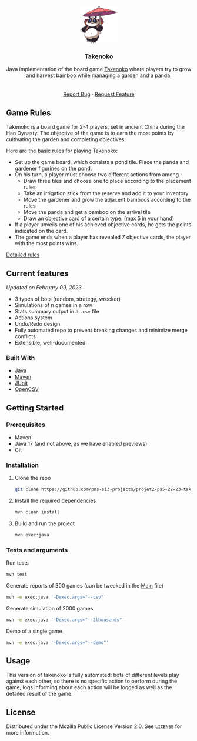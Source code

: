 <!-- PROJECT SHIELDS -->
<!--
*** I'm using markdown "reference style" links for readability.
*** Reference links are enclosed in brackets [ ] instead of parentheses ( ).
*** See the bottom of this document for the declaration of the reference variables
*** for contributors-url, forks-url, etc. This is an optional, concise syntax you may use.
*** https://www.markdownguide.org/basic-syntax/#reference-style-links
[//]: # ([![Contributors][contributors-shield]][contributors-url])
[//]: # ([![Forks][forks-shield]][forks-url])
[//]: # ([![Stargazers][stars-shield]][stars-url])
[//]: # ([![Issues][issues-shield]][issues-url])
[//]: # ([![MIT License][license-shield]][license-url])
[//]: # ([![LinkedIn][linkedin-shield]][linkedin-url]-->

<!-- PROJECT LOGO -->
<br />
<div align="center">
<a href="https://github.com/pns-si3-projects/projet2-ps5-22-23-takenoko-2023-a">
<img src="./readme-data/takenoko.png" alt="Logo" width="100" height="100"-->

</a>

<h3 align="center">Takenoko</h3>

  <p align="center">Java implementation of the board game  <a href="https://fr.wikipedia.org/wiki/Takenoko">Takenoko</a> where players try to grow and harvest bamboo while managing a garden and a panda.
    <br />
    <br />
    <br />
    <a href="https://github.com/pns-si3-projects/projet2-ps5-22-23-takenoko-2023-a/issues">Report Bug</a>
    ·
    <a href="https://github.com/pns-si3-projects/projet2-ps5-22-23-takenoko-2023-a/issues">Request Feature</a>
  </p>
</div>

<!-- ABOUT THE PROJECT -->

## Game Rules

Takenoko is a board game for 2-4 players, set in ancient China during the Han Dynasty. The objective of the game is to
earn the most points by cultivating the garden and completing objectives.

Here are the basic rules for playing Takenoko:

- Set up the game board, which consists a pond tile. Place the panda and gardener figurines on the pond.
- On his turn, a player must choose two different actions from among :
  - Draw three tiles and choose one to place according to the placement rules
  - Take an irrigation stick from the reserve and add it to your inventory
  - Move the gardener and grow the adjacent bamboos according to the rules
  - Move the panda and get a bamboo on the arrival tile
  - Draw an objective card of a certain type. (max 5 in your hand)
- If a player unveils one of his achieved objective cards, he gets the points indicated on the card.
- The game ends when a player has revealed 7 objective cards, the player with the most points wins.

<a href="./readme-data/takenoko.pdf">Detailed rules</a>

## Current features

*Updated on February 09, 2023*

* 3 types of bots (random, strategy, wrecker)
* Simulations of n games in a row
* Stats summary output in a `.csv` file
* Actions system
* Undo/Redo design
* Fully automated repo to prevent breaking changes and minimize merge conflicts
* Extensible, well-documented

### Built With

* [Java](https://www.java.com/fr/)
* [Maven](https://maven.apache.org/)
* [JUnit](https://junit.org/junit5/)
* [OpenCSV](https://mvnrepository.com/artifact/com.opencsv/opencsv/)

<!-- GETTING STARTED -->

## Getting Started

### Prerequisites

* Maven
* Java 17 (and not above, as we have enabled previews)
* Git

### Installation

1. Clone the repo

   ```sh
   git clone https://github.com/pns-si3-projects/projet2-ps5-22-23-takenoko-2023-a.git
   ```
2. Install the required dependencies

   ```sh
   mvn clean install
   ```
3. Build and run the project

   ```sh
   mvn exec:java
   ```

### Tests and arguments

Run tests

```sh
mvn test
```

Generate reports of 300 games (can be tweaked in the [Main](src/main/java/takenoko/main/Main.java) file)

```sh
mvn -e exec:java '-Dexec.args="--csv"'
```

Generate simulation of 2000 games

```sh
mvn -e exec:java '-Dexec.args="--2thousands"'
```

Demo of a single game

```sh
mvn -e exec:java '-Dexec.args="--demo"'
```

<!-- USAGE EXAMPLES -->

## Usage

This version of takenoko is fully automated: bots of different levels play against each other, so there is no specific
action to perform during the game, logs informing about each action will be logged as well as the detailed result of the
game.

<!-- LICENSE -->

## License

Distributed under the Mozilla Public License Version 2.0. See `LICENSE` for more information.

<!-- MARKDOWN LINKS & IMAGES -->
<!-- https://www.markdownguide.org/basic-syntax/#reference-style-links
[contributors-shield]: https://img.shields.io/github/contributors/pns-si3-projects/projet2-ps5-22-23-takenoko-2023-a.svg?style=for-the-badge
[contributors-url]: https://github.com/pns-si3-projects/projet2-ps5-22-23-takenoko-2023-a/graphs/contributors
[forks-shield]: https://img.shields.io/github/forks/pns-si3-projects/projet2-ps5-22-23-takenoko-2023-a.svg?style=for-the-badge
[forks-url]: https://github.com/pns-si3-projects/projet2-ps5-22-23-takenoko-2023-a/network/members
[stars-shield]: https://img.shields.io/github/stars/pns-si3-projects/projet2-ps5-22-23-takenoko-2023-a.svg?style=for-the-badge
[stars-url]: https://github.com/pns-si3-projects/projet2-ps5-22-23-takenoko-2023-a/stargazers
[issues-shield]: https://img.shields.io/github/issues/pns-si3-projects/projet2-ps5-22-23-takenoko-2023-a.svg?style=for-the-badge
[issues-url]: https://github.com/pns-si3-projects/projet2-ps5-22-23-takenoko-2023-a/issues
[license-shield]: https://img.shields.io/github/license/pns-si3-projects/projet2-ps5-22-23-takenoko-2023-a.svg?style=for-the-badge
[license-url]: https://github.com/pns-si3-projects/projet2-ps5-22-23-takenoko-2023-a/blob/master/LICENSE.txt
[linkedin-shield]: https://img.shields.io/badge/-LinkedIn-black.svg?style=for-the-badge&logo=linkedin&colorB=555
[linkedin-url]: https://linkedin.com/in/linkedin_usern-->

